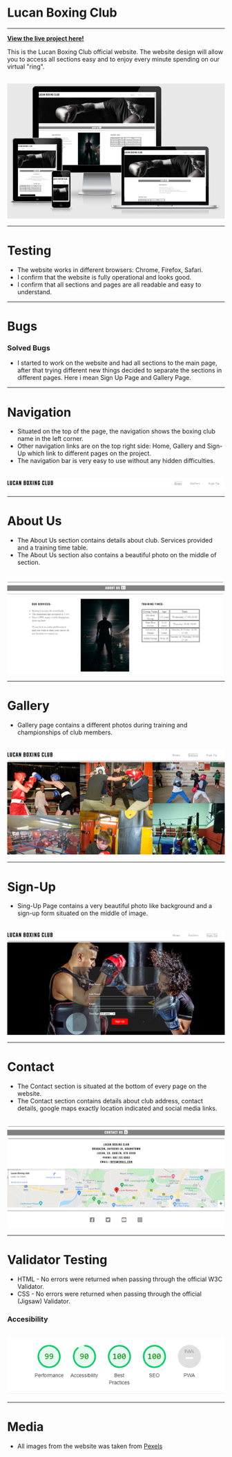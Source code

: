 <h1>Lucan Boxing Club</h1><hr>
<strong><a href="https://sbnn3.github.io/lucan-boxing-club">View the live project here!</a></strong><br>
<p>This is the Lucan Boxing Club official website. The website design will allow you to access all sections easy and to enjoy every minute spending on our virtual "ring". </p>
<br>
<img src="assets/images/responsive-design.png" alt="Responsive Design">
<hr>
<h1>Testing</h1>
<ul>
<li>
The website works in different browsers: Chrome, Firefox, Safari. 
</li>
<li>
I confirm that the website is fully operational and looks good. 
</li>
<li>
I confirm that all sections and pages are all readable and easy to understand.  
</li>
</ul><hr>
<h1>Bugs</h1>
<h3>Solved Bugs</h3>
<ul>
<li>
I started to work on the website and had all sections to the main page, after that trying different new things decided to separate the sections in different pages. Here i mean Sign Up Page and Gallery Page. </li></ul>
<hr>
<h1>Navigation</h1>
<ul>
<li>
Situated on the top of the page, the navigation shows the boxing club name in the left corner.</li>
<li>
Other navigation links are on the top right side: Home, Gallery and Sign-Up which link to different pages on the project.</li>
<li>
The navigation bar is very easy to use without any hidden difficulties.</li></ul><br>
<img src="assets/images/navigation.png" alt="Navigation">
<hr>
<h1>About Us</h1>
<ul>
<li>
The About Us section contains details about club. Services provided and a training time table. </li>
<li>
The About Us section also contains a beautiful photo on the middle of section. </li></ul><br>
<img src="assets/images/about.png" alt="About">
<hr>
<h1>Gallery</h1>
<ul>
<li>
Gallery page contains a different photos during training and championships of club members.</li></ul><br>
<img src="assets/images/photos.png" alt="Photos">
<hr>
<h1>Sign-Up</h1>
<ul>
<li> 
Sing-Up Page contains a very beautiful photo like background and a sign-up form situated on the middle of image.</li></ul><br>
<img src="assets/images/sign-up.png" alt="Sign-Up">
<hr>
<h1>Contact</h1>
<ul>
<li>
The Contact section is situated at the bottom of every page on the website.</li>
<li>
The Contact section contains details about club address, contact details, google maps exactly location indicated and social media links.</li></ul><br>
<img src="assets/images/contact.png" alt="Contact">
<img src="assets/images/social.png" alt="Social">
<hr>
<h1>Validator Testing</h1>
<ul>
<li>
HTML - No errors were returned when passing through the official W3C Validator.</li>
<li>CSS - No errors were returned when passing through the official (Jigsaw) Validator.</li>
</ul>
<h3>Accesibility</h3><br>
<img src="assets/images/accesibility1.png" alt="Accesibility">
<hr>
<h1>Media</h1>
<ul>
<li> 
All images from the website was taken from <a href="https://www.pexels.com/">Pexels</a></li></ul>
